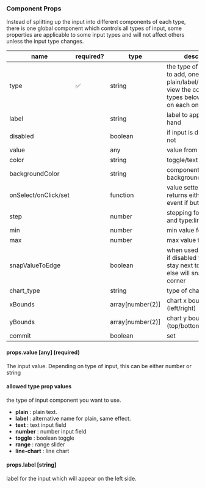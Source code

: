 
### Component Props

Instead of splitting up the input into different components of each type, there is one global component which controls all types of input, some properties are applicable to some input types and will not affect others unless the input type changes.

| name | required? | type | description  |
|---|---|---|---|
| type  | ✅ | string  | the type of component to add, one of plain/label/text/number, view the component types below for details on each one |
| label  |   | string  | label to appear on right hand  |
| disabled  |  | boolean  | if input is disabled or not |
| value  |  | any  | value from set |
| color  |  | string  | toggle/text color |
| backgroundColor  |  | string  | component background color |
| onSelect/onClick/set  |  | function  | value setter, callback returns either value or event if button |
| step  |  | number  | stepping for type:range and type:line-chart |
| min  |  | number  | min value for range |
| max  |  | number  | max value for range |
| snapValueToEdge |  | boolean | when used with range if disabled value will stay next to cursor, else will snap to either corner |
| chart_type |  | string | type of chart (bar/line) |
| xBounds |  | array[number(2)] | chart x bounds (left/right) |
| yBounds |  | array[number(2)] | chart y bounds (top/bottom) |
| commit |  | boolean | set |




#### props.value [any] (required)
The input value. Depending on type of input, this can be either number or string

#### allowed type prop values
the type of input component you want to use.
- **plain** : plain text.
- **label** : alternative name for plain, same effect.
- **text** : text input field
- **number** : number input field
- **toggle** : boolean toggle
- **range** : range slider
- **line-chart** : line chart

#### props.label [string] 
label for the input which will appear on the left side.

